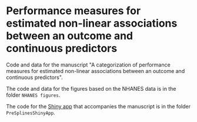 # Performance measures for estimated non-linear associations between an outcome and continuous predictors

Code and data for the manuscript "A categorization of performance measures for estimated non-linear associations between an outcome and continuous predictors".

The code and data for the figures based on the NHANES data is in the folder `NHANES figures`.

The code for the [Shiny app](https://thullmann.shinyapps.io/presplinesshinyapp/) that accompanies the manuscript is in the folder `PreSplinesShinyApp`.
